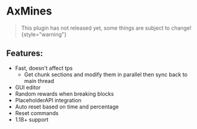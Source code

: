 # AxMines

> This plugin has not released yet, some things are subject to change!
{style="warning"}

## Features:
- Fast, doesn't affect tps
  - Get chunk sections and modify them in parallel then sync back to main thread
- GUI editor
- Random rewards when breaking blocks
- PlaceholderAPI integration
- Auto reset based on time and percentage
- Reset commands
- 1.18+ support